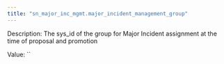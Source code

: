 ```yaml
---
title: "sn_major_inc_mgmt.major_incident_management_group"
---
```


Description: The sys_id of the group for Major Incident assignment at the time of proposal and promotion

Value: ``